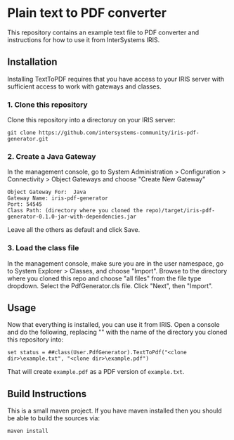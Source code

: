# Plain text to PDF converter

This repository contains an example text file to PDF converter and instructions for how to use it from InterSystems IRIS.

## Installation

Installing TextToPDF requires that you have access to your IRIS server with sufficient access to work with gateways and classes.

### 1. Clone this repository

Clone this repository into a directoruy on your IRIS server:

```
git clone https://github.com/intersystems-community/iris-pdf-generator.git
```

### 2. Create a Java Gateway

In the management console, go to System Administration > Configuration > Connectivity > Object Gateways and choose "Create New Gateway"

```
Object Gateway For:  Java
Gateway Name: iris-pdf-generator
Port: 54545
Class Path: (directory where you cloned the repo)/target/iris-pdf-generator-0.1.0-jar-with-dependencies.jar
```

Leave all the others as default and click Save.

### 3. Load the class file

In the management console, make sure you are in the user namespace, go to System Explorer > Classes, and choose "Import".  Browse to the directory where you cloned this repo and choose "all files" from the file type dropdown.  Select the PdfGenerator.cls file.  Click "Next", then "Import".

## Usage

Now that everything is installed, you can use it from IRIS.  Open a console and do the following, replacing "<clone dir>" with the name of the directory you cloned this repository into:

```
set status = ##class(User.PdfGenerator).TextToPdf("<clone dir>\example.txt", "<clone dir>\example.pdf")
```

That will create `example.pdf` as a PDF version of `example.txt`.

## Build Instructions

This is a small maven project.  If you have maven installed then you should be able to build the sources via:

```
maven install
```
